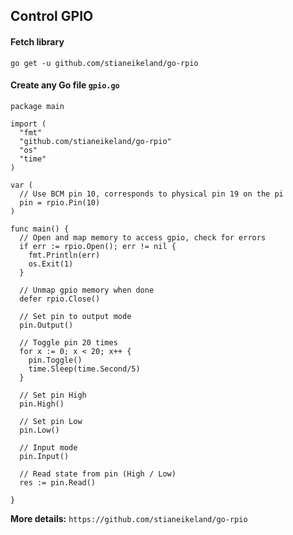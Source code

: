 ## Control GPIO

#### Fetch library
`go get -u github.com/stianeikeland/go-rpio`

#### Create any Go file `gpio.go`

```
package main

import (
  "fmt"
  "github.com/stianeikeland/go-rpio"
  "os"
  "time"
)

var (
  // Use BCM pin 10, corresponds to physical pin 19 on the pi
  pin = rpio.Pin(10)
)

func main() {
  // Open and map memory to access gpio, check for errors
  if err := rpio.Open(); err != nil {
    fmt.Println(err)
    os.Exit(1)
  }
  
  // Unmap gpio memory when done
  defer rpio.Close()

  // Set pin to output mode
  pin.Output()

  // Toggle pin 20 times
  for x := 0; x < 20; x++ {
    pin.Toggle()
    time.Sleep(time.Second/5)
  }

  // Set pin High
  pin.High()
  
  // Set pin Low
  pin.Low()

  // Input mode
  pin.Input()

  // Read state from pin (High / Low)
  res := pin.Read()

}
```

**More details:** `https://github.com/stianeikeland/go-rpio`

